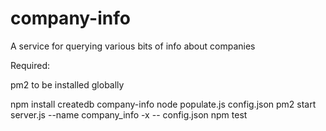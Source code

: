 # company-info
A service for querying various bits of info about companies

Required:

pm2 to be installed globally

npm install
createdb company-info
node populate.js config.json
pm2 start server.js --name company_info -x -- config.json
npm test
